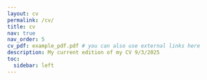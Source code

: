 ```yaml
---
layout: cv
permalink: /cv/
title: cv
nav: true
nav_order: 5
cv_pdf: example_pdf.pdf # you can also use external links here
description: My current edition of my CV 9/3/2025
toc:
  sidebar: left
---
```

